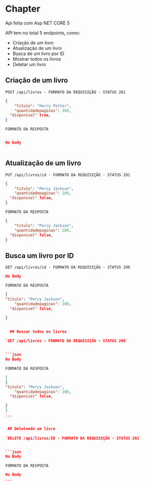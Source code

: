 # Chapter
Api feita com Asp NET CORE 5

API tem no total 5 endpoints, como:
- Criação de um livro 
- Atualização de um livro
- Busca de um livro por ID
- Mostrar todos os livros
- Deletar um livro


## Criação de um livro

`POST /api/livros - FORMATO DA REQUISIÇÃO - STATUS 201`


```json
{
	"titulo": "Harry Potter",
	"quantidadepaginas": 300, 
  "disponivel" true,
}
```

`FORMATO DA RESPOSTA`

```json

No body
  
```

## Atualização de um livro

`PUT /api/livros/id - FORMATO DA REQUISIÇÃO - STATUS 201`


```json
{
	"titulo": "Percy Jackson",
	"quantidadepaginas": 200, 
  "disponivel" false,
}
```

`FORMATO DA RESPOSTA`

```json
{
	"titulo": "Percy Jackson",
	"quantidadepaginas": 200, 
  "disponivel" false,
}
```
  
  
  ## Busca um livro por ID

`GET /api/livros/id - FORMATO DA REQUISIÇÃO - STATUS 200`


```json
No Body
```

`FORMATO DA RESPOSTA`

```json
{
"titulo": "Percy Jackson",
	"quantidadepaginas": 200, 
  "disponivel" false,

}


  ## Buscar todos os livros
  
`GET /api/livros - FORMATO DA REQUISIÇÃO - STATUS 200`


```json
No Body
```

`FORMATO DA RESPOSTA`

```json
[
{
"titulo": "Percy Jackson",
	"quantidadepaginas": 200, 
  "disponivel" false,

}
]
...


 ## Deletando um livro
  
`DELETE /api/livros/ID - FORMATO DA REQUISIÇÃO - STATUS 201`


```json
No Body
```

`FORMATO DA RESPOSTA`

```json
No Body
...
  
